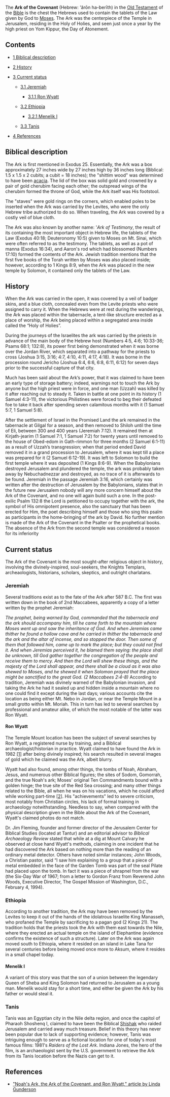 The **Ark of the Covenant** (Hebrew: 'ărōn ha-berīth) in the
[Old Testament](Old_Testament "Old Testament") of the
[Bible](Bible "Bible") is the chest the Hebrews used to contain the
tablets of the Law given by God to [Moses](Moses "Moses"). The Ark
was the centerpiece of the Temple in Jerusalem, residing in the
Holy of Holies, and seen just once a year by the high priest on Yom
Kippur, the Day of Atonement.

## Contents

-   [1 Biblical description](#Biblical_description)
-   [2 History](#History)
-   [3 Current status](#Current_status)
    -   [3.1 Jeremiah](#Jeremiah)
        -   [3.1.1 Ron Wyatt](#Ron_Wyatt)

    -   [3.2 Ethiopia](#Ethiopia)
        -   [3.2.1 Menelik I](#Menelik_I)

    -   [3.3 Tanis](#Tanis)

-   [4 References](#References)

## Biblical description

The Ark is first mentioned in Exodus 25. Essentially, the Ark was a
box approximately 27 inches wide by 27 inches high by 36 inches
long (Biblical: 1.5 x 1.5 x 2 cubits; a cubit = 18 inches); the
"shittim wood" was determined to have been
[acacia](index.php?title=Acacia&action=edit&redlink=1 "Acacia (page does not exist)").
The lid of the box was solid gold and crowned by a pair of gold
cherubim facing each other; the outspread wings of the cherubim
formed the throne of God, while the Ark itself was His footstool.

The "staves" were gold rings on the corners, which enabled poles to
be inserted when the Ark was carried by the Levites, who were the
only Hebrew tribe authorized to do so. When traveling, the Ark was
covered by a costly veil of blue cloth.

The Ark was also known by another name: '*Ark of Testimony*, the
result of its containing the most important object in Hebrew life,
the tablets of the Law (Exodus 40:18; Deuteronomy 10:5) given to
Moses on Mt. Sinai, which were often referred to as the testimony.
The tablets, as well as a pot of manna (Exodus 16:34), and Aaron's
rod which had blossomed (Numbers 17:10) formed the contents of the
Ark. Jewish tradition mentions that the first five books of the
Torah written by Moses was also placed inside; however, according
to 1 Kings 8:9, when the Ark was placed in the new temple by
Solomon, it contained only the tablets of the Law.

## History

When the Ark was carried in the open, it was covered by a veil of
badger skins, and a blue cloth, concealed even from the Levite
priests who were assigned to carry it. When the Hebrews were at
rest during the wanderings, the Ark was placed within the
tabernacle, a tent-like structure erected as a place of worship,
the Ark being placed within a segregated area inside called the
“Holy of Holies”.

During the journeys of the Israelites the ark was carried by the
priests in advance of the main body of the Hebrew host (Numbers
4:5, 4:6; 10:33-36; Psams 68:1; 132:8), its power first being
demonstrated when it was borne over the Jordan River, which
separated into a pathway for the priests to cross (Joshua 3:15,
3:16; 4:7, 4:10, 4:11, 4:17, 4:18). It was borne in the procession
round Jericho (Joshua 6:4, 6:6, 6:8, 6:11, 6:12) for seven days
prior to the successful capture of that city.

Much has been said about the Ark’s power, that it was claimed to
have been an early type of storage battery; indeed, warnings not to
touch the Ark by anyone but the high priest were in force, and one
man (Uzzah) was killed by it after reaching out to steady it. Taken
in battle at one point in its history (1 Samuel 4:3-11), the
victorious Philistines were forced to beg their defeated foe to
take it back after spending seven calamitous months with it (1
Samuel 5:7, 1 Samuel 5:8).

After the settlement of Israel in the Promised Land the ark
remained in the tabernacle at Gilgal for a season, and then removed
to Shiloh until the time of Eli, between 300 and 400 years
(Jeremiah 7:12). It remained then at Kirjath-jearim (1 Samuel 7:1,
1 Samuel 7:2) for twenty years until removed to the house of
Obed-edom in Gath-rimmon for three months (2 Samuel 6:1-11) as a
result of Uzzah’s transgression; when that period ended David
removed it in a grand procession to Jerusalem, where it was kept
till a place was prepared for it (2 Samuel 6:12-19). It was left to
Solomon to build the first temple where it was deposited (1 Kings
8:6-9). When the Babylonians destroyed Jerusalem and plundered the
temple, the ark was probably taken away by Nebuchadnezzar and
destroyed, as no trace of it is afterwards to be found. Jeremiah in
the passage Jeremiah 3:16, which certainly was written after the
destruction of Jerusalem by the Babylonians, states that in the
future new Jerusalem nobody will any more concern himself about the
Ark of the Covenant, and no one will again build such a one. In the
post-exilic Psalm 132:8 the Lord is petitioned to occupy together
with the ark, the symbol of His omnipotent presence, also the
sanctuary that has been erected for Him, the poet describing
himself and those who sing this psalm as participants in the
home-bringing of the ark by David. No further mention is made of
the Ark of the Covenant in the Psalter or the prophetical books.
The absence of the Ark from the second temple was considered a
reason for its inferiority

## Current status

The Ark of the Covenant is the most sought-after religious object
in history, involving the divinely-inspired, soul-seekers, the
Knights Templars, archeaologists, historians, scholars, skeptics,
and outright charlatans.

### Jeremiah

Several traditions exist as to the fate of the Ark after 587 B.C.
The first was written down in the book of 2nd Maccabees, apparently
a copy of a letter written by the prophet Jeremiah:

*The prophet, being warned by God, commanded that the tabernacle and the ark should accompany him, till he came forth to the mountain where Moses went up and saw the inheritance of God. And when Jeremias came thither he found a hollow cave and he carried in thither the tabernacle and the ark and the altar of incense, and so stopped the door. Then some of them that followed him, came up to mark the place; but they could not find it. And when Jeremias perceived it, he blamed them saying: the place shall be unknown, till God gather together the congregation of the people and receive them to mercy. And then the Lord will shew these things, and the majesty of the Lord shall appear, and there shall be a cloud as it was also shewed to Moses, and he shewed it when Solomon prayed that the place might be sanctified to the great God. (2 Maccabees 2:4-8)*
According to tradition, Jeremiah was divinely warned of the
Babylonian invasion, and taking the Ark he had it sealed up and
hidden inside a mountain where no one could find it except during
the last days; various accounts cite the location as being either
Mt. Nebo in Jordan, or near the Temple Mount in a small grotto
within Mt. Moriah. This in turn has led to several searches by
professional and amateur alike, of which the most notable of the
latter was Ron Wyatt.

#### Ron Wyatt

The Temple Mount location has been the subject of several searches
by Ron Wyatt, a registered nurse by training, and a Biblical
archaeologist/historian in practice. Wyatt claimed to have found
the Ark in 1982 [[1]](http://www.wyattarchaeology.com/ark.htm)
after being divinely inspired; his search resulted in several
images of gold which he claimed was the Ark, albeit blurry.

Wyatt had also found, among other things, the tombs of Noah,
Abraham, Jesus, and numerous other Biblical figures; the sites of
Sodom, Gomorrah, and the true Noah's ark; Moses' original Ten
Commandments bound with a golden hinge; the true site of the Red
Sea crossing; and many other things related to the Bible, all when
he was on his vacations, which he could afford while working
part-time [[2]](http://www.tccsa.tc/articles/wyatt.html). His
"achievements" led to severe criticism, most notably from Christian
circles, his lack of formal training in archaeology
notwithstanding. Needless to say, when comparred with the physical
description given in the Bible about the Ark of the Covenant,
Wyatt's claimed photos do not match.

Dr. Jim Fleming, founder and former director of the Jerusalem
Center for Biblical Studies (located at Tantur) and an editorial
advisor to *Biblical Archaeology Review* stated that while at a dig
at Mount Calvary he observed at close hand Wyatt's methods,
claiming in one incident that he had discovered the Ark based on
nothing more than the reading of an ordinary metal detector. Others
have noted similar instances; John Woods, a Christian pastor, said
“I saw him explaining to a group that a piece of metal embedded in
the face of the Garden Tomb was part of the seal Pilate had placed
upon the tomb. In fact it was a piece of shrapnel from the war (the
Six-Day War of 1967; from a letter to Gordon Franz from Reverend
John Woods, Executive Director, The Gospel Mission of Washington,
D.C., February 4, 1994).

### Ethiopia

According to another tradition, the Ark may have been removed by
the Levites to keep it out of the hands of the idolatrous Israelite
King Manasseh, who profaned the Temple by sacrificing to a pagan
god (2 Kings 21). The tradition holds that the priests took the Ark
with them east towards the Nile, where they erected an actual
temple on the island of Elephantine (evidence confirms the
existence of such a structure). Later on the Ark was again moved
south to Ethiopia, where it resided on an island in Lake Tana for
several centuries before being moved once more to Aksum, where it
resides in a small chapel today.

#### Menelik I

A variant of this story was that the son of a union between the
legendary Queen of Sheba and King Solomon had returned to Jerusalem
as a young man. Menelik would stay for a short time, and either be
given the Ark by his father or would steal it.

### Tanis

Tanis was an Egyptian city in the Nile delta region, and once the
capitol of Pharaoh Shoshenq I, claimed to have been the Biblical
[Shishak](index.php?title=Shishak&action=edit&redlink=1 "Shishak (page does not exist)")
who raided Jerusalem and carried away much treasure. Belief in this
theory has never been popular due to lack of supporting evidence;
however, Tanis was intriguing enough to serve as a fictional
location for one of today's most famous films: 1981's
*Raiders of the Lost Ark*. Indiana Jones, the hero of the film, is
an archaeologist sent by the U.S. government to retrieve the Ark
from its Tanis location before the Nazis can get to it.

## References

-   ["Noah's Ark, the Ark of the Covenant, and Ron Wyatt," article by Linda Gunderson](http://www.tccsa.tc/articles/wyatt.html)



